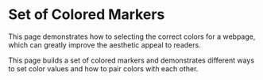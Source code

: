 # Set of Colored Markers

This page demonstrates how to selecting the correct colors for a webpage, which can greatly improve the aesthetic appeal to readers.

This page builds a set of colored markers and demonstrates different ways to set color values and how to pair colors with each other.